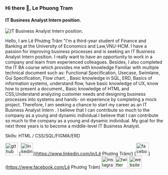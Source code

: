 ### Hi there 👋, Le Phuong Tram
#### IT Business Analyst Intern position.
![IT Business Analyst Intern position.](https://www.linkedin.com/in/lpt285/)

Hello, I am Lê Phương Trâm "I'm a third-year student of Finance and Banking at the University of Economics and Law,VNU-HCM. I have a passion for improving business processes and is seeking an IT Business Analyst Intern position. I really want to have an opportunity to work in a company and learn from experienced colleagues. Besides, I also  completed the IT BA course which provides me with knowledge  Familiar with multiple technical document such as: Functional Specification, Usecase, Swimlane, Gui Specification, Flow chart. , Basic knowledge in SQL, ERD, Basics of information systems, understand flow, have basic knowledge of UX, know how to present a document., Basic knowledge of HTML and CSS,Understand analyzing customer needs and designing business processes into systems and hands- on experience by completing a mock project. Therefore, I am seeking a chance to start my career as an IT Business Analyst Intern . I believe that I can contribute so much to the company as a young and dynamic individual.I
believe that I can contribute so much to the company as a young and dynamic individual. My goal for the next three
years is to become a middle-level IT Business Analyst.


Skills:  HTML / CSS/SQL/FIGMA/ERD
  
[<img src='https://cdn.jsdelivr.net/npm/simple-icons@3.0.1/icons/github.svg' alt='github' height='40'>](https://github.com/Lephuongtram285)  [<img src='https://cdn.jsdelivr.net/npm/simple-icons@3.0.1/icons/linkedin.svg' alt='linkedin' height='40'>](https://www.linkedin.com/in/Lê Phương Trâm/)  [<img src='https://cdn.jsdelivr.net/npm/simple-icons@3.0.1/icons/facebook.svg' alt='facebook' height='40'>](https://www.facebook.com/Lê Phương Trâm)  [<img src='https://cdn.jsdelivr.net/npm/simple-icons@3.0.1/icons/instagram.svg' alt='instagram' height='40'>](https://www.instagram.com/lephuongtram_285/)  [<img src='https://cdn.jsdelivr.net/npm/simple-icons@3.0.1/icons/twitter.svg' alt='twitter' height='40'>](https://twitter.com/lpt_285)  [<img src='https://cdn.jsdelivr.net/npm/simple-icons@3.0.1/icons/icloud.svg' alt='website' height='40'>](https://github.com/Lephuongtram285)  





